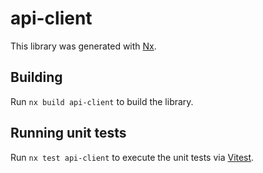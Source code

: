 # api-client

This library was generated with [Nx](https://nx.dev).

## Building

Run `nx build api-client` to build the library.

## Running unit tests

Run `nx test api-client` to execute the unit tests via [Vitest](https://vitest.dev/).
